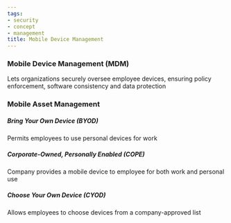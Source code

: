 ```yaml
---
tags:
- security
- concept
- management
title: Mobile Device Management
---
```


### Mobile Device Management (MDM)
Lets organizations securely oversee employee devices, ensuring policy enforcement, software consistency and data protection

### Mobile Asset Management

##### Bring Your Own Device (BYOD)
Permits employees to use personal devices for work

##### Corporate-Owned, Personally Enabled (COPE)
Company provides a mobile device to employee for both work and personal use

##### Choose Your Own Device (CYOD)
Allows employees to choose devices from a company-approved list